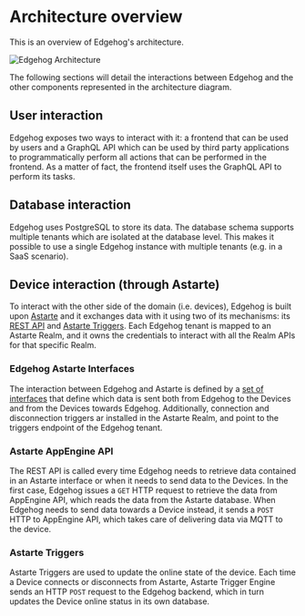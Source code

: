 <!---
  Copyright 2021,2022 SECO Mind Srl

  SPDX-License-Identifier: Apache-2.0
-->

# Architecture overview

This is an overview of Edgehog's architecture.

![Edgehog Architecture](assets/edgehog_architecture.png)

The following sections will detail the interactions between Edgehog and the other components
represented in the architecture diagram.

## User interaction

Edgehog exposes two ways to interact with it: a frontend that can be used by users and a GraphQL
API which can be used by third party applications to programmatically perform all actions that can
be performed in the frontend. As a matter of fact, the frontend itself uses the GraphQL API to
perform its tasks.

## Database interaction

Edgehog uses PostgreSQL to store its data. The database schema supports multiple tenants which are
isolated at the database level. This makes it possible to use a single Edgehog instance with
multiple tenants (e.g. in a SaaS scenario).

## Device interaction (through Astarte)

To interact with the other side of the domain (i.e. devices), Edgehog is built upon
[Astarte](https://github.com/astarte-platform/astarte) and it exchanges data with it using two of
its mechanisms: its [REST API](https://docs.astarte-platform.org/latest/api/index.html) and [Astarte
Triggers](https://docs.astarte-platform.org/latest/060-triggers.html). Each Edgehog tenant is mapped
to an Astarte Realm, and it owns the credentials to interact with all the Realm APIs for that
specific Realm.

### Edgehog Astarte Interfaces

The interaction between Edgehog and Astarte is defined by a [set of
interfaces](https://github.com/edgehog-device-manager/edgehog-astarte-interfaces) that define which
data is sent both from Edgehog to the Devices and from the Devices towards Edgehog. Additionally,
connection and disconnection triggers ar installed in the Astarte Realm, and point to the triggers
endpoint of the Edgehog tenant.

### Astarte AppEngine API

The REST API is called every time Edgehog needs to retrieve data contained in
an Astarte interface or when it needs to send data to the Devices. In the first case, Edgehog issues
a `GET` HTTP request to retrieve the data from AppEngine API, which reads the data from the Astarte
database. When Edgehog needs to send data towards a Device instead, it sends a `POST` HTTP to
AppEngine API, which takes care of delivering data via MQTT to the device.

### Astarte Triggers

Astarte Triggers are used to update the online state of the device. Each time a Device connects or
disconnects from Astarte, Astarte Trigger Engine sends an HTTP `POST` request to the Edgehog
backend, which in turn updates the Device online status in its own database.
